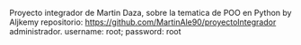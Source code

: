 Proyecto integrador de Martin Daza, sobre la tematica de POO en Python by  Aljkemy
repositorio: https://github.com/MartinAle90/proyectoIntegrador
administrador. username: root; password: root
